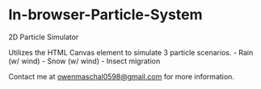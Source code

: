 # In-browser-Particle-System
2D Particle Simulator

Utilizes the HTML Canvas element to simulate 3 particle scenarios.
    - Rain (w/ wind)
    - Snow (w/ wind)
    - Insect migration

Contact me at owenmaschal0598@gmail.com for more information.
